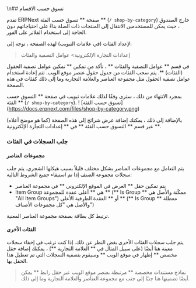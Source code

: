 \n## تسوق حسب الاقسام

تقدم ERPNext صفحة ** تسوق حسب الفئة ** (`/ shop-by-category`) خارج الصندوق ، حيث يمكن للمستخدمين الانتقال إلى المنتجات ذات الصلة بناءً على احتياجاتهم دون الحاجة إلى استخدام الفلاتر على الفور.

لإعداد الفئات (في علامات التبويب) لهذه الصفحة ، توجه إلى:

> إعدادات التجارة الإلكترونية> عوامل التصفية والفئات

في قسم ** عوامل التصفية والفئات ** ، تأكد من تمكين ** تمكين عوامل تصفية الحقول (الفئات) **. يتم سحب الفئات من جدول حقول عنصر موقع الويب. تتم إعادة استخدام عوامل تصفية الحقول مثل مجموعة العناصر والعلامة التجارية وما إلى ذلك كفئات في هذه الصفحة.

بمجرد الانتهاء من ذلك ، سترى وفقًا لذلك علامات تبويب في صفحة ** التسوق حسب الفئة ** (`/ shop-by-category`). ! [تسوق حسب الفئة] (https://docs.erpnext.com/files/shop-by-category.png)

بالإضافة إلى ذلك ، يمكنك إضافة عرض شرائح إلى هذه الصفحة (كما هو موضح أعلاه) عبر قسم ** التسوق حسب الفئة ** في ** إعدادات التجارة الإلكترونية **.

### جلب السجلات في الفئات

#### مجموعات العناصر

يتم التعامل مع مجموعات العناصر بشكل مختلف قليلاً بسبب هيكلها الشجري. يتم جلب سجلات مجموعة الصنف إذا تم استيفاء جميع الشروط التالية:

* يتم تمكين حقل ** العرض في الموقع الإلكتروني ** في مجموعة العناصر
* Item Group هي ** أعلى عقدة للمجموعة ** (** Is Group ** ممكّنة والأصل هي "All Item Groups") أو ** العقدة الطرفية الأعلى ** (** Is Group ** معطلة والأصل هي "كل مجموعات الأصناف")

ترتبط كل بطاقة بصفحة مجموعة العناصر المعنية.

#### الفئات الأخرى

يتم جلب سجلات الفئات الأخرى بغض النظر عن ذلك. إذا كنت ترغب في إخفاء سجلات معينة هنا أيضًا (على سبيل المثال في ** العلامة التجارية **) ، يمكنك إضافة حقل مخصص ** إظهار في موقع الويب ** وسيقوم بتصفية السجلات التي تم تعطيل هذا الحقل بها.

> نماذج مستندات مخصصة ** مرتبطة بعنصر موقع الويب عبر حقل رابط ** يمكن أيضًا تضمينها هنا جنبًا إلى جنب مع مجموعة العناصر والعلامة التجارية وما إلى ذلك.